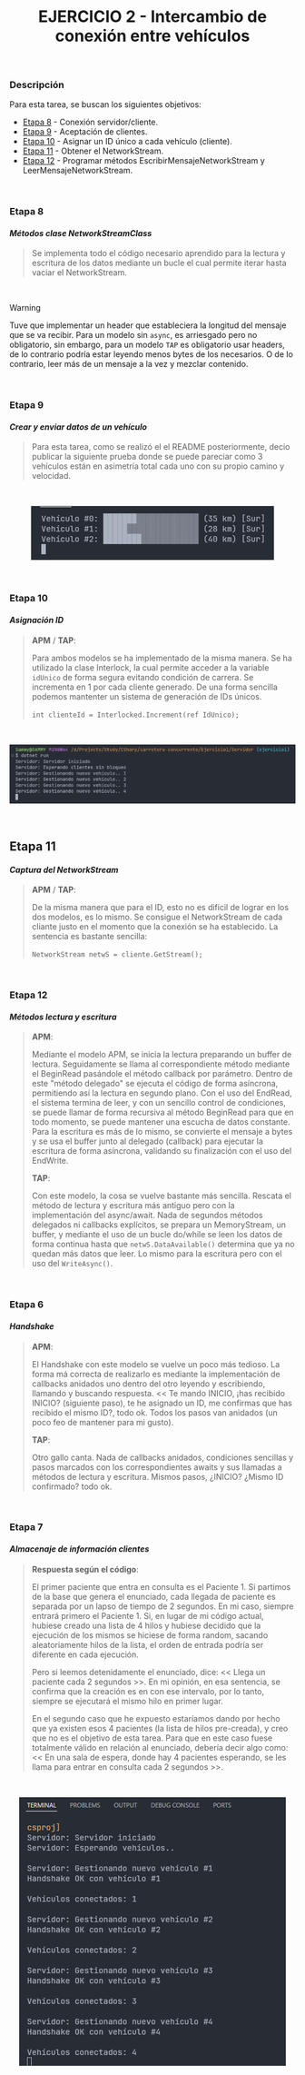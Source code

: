 <div align="center">

# EJERCICIO 2 - Intercambio de conexión entre vehículos

</div>

<br>

### Descripción

Para esta tarea, se buscan los siguientes objetivos:

- [Etapa 8](#etapa-8) - Conexión servidor/cliente.
- [Etapa 9](#etapa-9) - Aceptación de clientes.
- [Etapa 10](#etapa-10) - Asignar un ID único a cada vehículo (cliente).
- [Etapa 11](#etapa-11) - Obtener el NetworkStream.
- [Etapa 12](#etapa-12) - Programar métodos EscribirMensajeNetworkStream y LeerMensajeNetworkStream.

<br>

### Etapa 8
#### *Métodos clase NetworkStreamClass*

> Se implementa todo el código necesario aprendido para la lectura y escritura de los datos mediante un bucle el cual permite iterar hasta vaciar el NetworkStream.

<br>

> [!WARNING]
> Tuve que implementar un header que estableciera la longitud del mensaje que se va recibir. Para un modelo sin `async`, es arriesgado pero no obligatorio, sin embargo, para un modelo `TAP` es obligatorio usar headers, de lo contrario podría estar leyendo menos bytes de los necesarios. O de lo contrario, leer
> más de un mensaje a la vez y mezclar contenido.

<br>

### Etapa 9
#### *Crear y enviar datos de un vehículo*

> Para esta tarea, como se realizó el el README posteriormente, decio publicar la siguiente prueba donde se puede pareciar como 3 vehículos están en asimetría total cada uno con su propio camino y velocidad.

<br>

<div align="center">

![Imagen de la prueba](../Assets/Images/8-varios-vehiculos-instanciados.png)

</div>

<br>

### Etapa 10
#### *Asignación ID*

> **APM** / **TAP**:
> 
> Para ambos modelos se ha implementado de la misma manera. Se ha utilizado la clase Interlock, la cual permite acceder a la variable `idUnico` de forma segura evitando condición de carrera. Se incrementa en 1 por cada cliente generado. De una forma sencilla podemos mantenter un sistema de generación de IDs
> únicos.
>
> `int clienteId = Interlocked.Increment(ref IdUnico);`

<br>

<div align="center">

![Imagen de la prueba](../Assets/Images/5-id-control.png)

</div>

<br>

## Etapa 11
#### *Captura del NetworkStream*

> **APM** / **TAP**:
> 
> De la misma manera que para el ID, esto no es dificil de lograr en los dos modelos, es lo mismo. Se consigue el NetworkStream de cada cliante justo en el momento que la conexión se ha establecido. La sentencia es bastante sencilla:
>
> `NetworkStream netwS = cliente.GetStream();`

<br>

### Etapa 12
#### *Métodos lectura y escritura*

> **APM**:
> 
> Mediante el modelo APM, se inicia la lectura preparando un buffer de lectura. Seguidamente se llama al correspondiente método mediante el BeginRead pasándole el método callback por parámetro. Dentro de este "método delegado" se ejecuta el código de forma asíncrona, permitiendo así la lectura en segundo
> plano. Con el uso del EndRead, el sistema termina de leer, y con un sencillo control de condiciones, se puede llamar de forma recursiva al método BeginRead para que en todo momento, se puede mantener una escucha de datos constante. Para la escritura es más de lo mismo, se convierte el mensaje a bytes y se
> usa el buffer junto al delegado (callback) para ejecutar la escritura de forma asíncrona, validando su finalización con el uso del EndWrite.
> 
> **TAP**:
> 
> Con este modelo, la cosa se vuelve bastante más sencilla. Rescata el método de lectura y escritura más antiguo pero con la implementación del async/await. Nada de segundos métodos delegados ni callbacks explícitos, se prepara un MemoryStream, un buffer, y mediante el uso de un bucle do/while se leen los datos
> de forma continua hasta que `netwS.DataAvailable()` determina que ya no quedan más datos que leer. Lo mismo para la escritura pero con el uso del `WriteAsync()`.

<br>

### Etapa 6
#### *Handshake*

> **APM**:
> 
> El Handshake con este modelo se vuelve un poco más tedioso. La forma má correcta de realizarlo es mediante la implementación de callbacks anidados uno dentro del otro leyendo y escribiendo, llamando y buscando respuesta. << Te mando INICIO, ¡has recibido INICIO? (siguiente paso), te he asignado un ID, me
> confirmas que has recibido el mismo ID?, todo ok. Todos los pasos van anidados (un poco feo de mantener para mi gusto).
> 
> **TAP**:
> 
> Otro gallo canta. Nada de callbacks anidados, condiciones sencillas y pasos marcados con los correspondientes awaits y sus llamadas a métodos de lectura y escritura. Mismos pasos, ¿INICIO? ¿Mismo ID confirmado? todo ok.

<br>

### Etapa 7
#### *Almacenaje de información clientes*

> **Respuesta según el código**:
> 
> El primer paciente que entra en consulta es el Paciente 1. Si partimos de la base que genera el enunciado, cada llegada de paciente es separada por un lapso de tiempo de 2 segundos. En mi caso, siempre entrará primero el Paciente 1. Si, en lugar de mi código actual, hubiese creado una lista de 4 hilos y hubiese decidido que la ejecución de los mismos se hiciese de forma random, sacando aleatoriamente hilos de la lista, el orden de entrada podría ser diferente en cada ejecución.
> 
> Pero si leemos detenidamente el enunciado, dice: << Llega un paciente cada 2 segundos >>. En mi opinión, en esa sentencia, se confirma que la creación es en con ese intervalo, por lo tanto, siempre se ejecutará el mismo hilo en primer lugar.
> 
> En el segundo caso que he expuesto estaríamos dando por hecho que ya existen esos 4 pacientes (la lista de hilos pre-creada), y creo que no es el objetivo de esta tarea. Para que en este caso fuese totalmente válido en relación al enunciado, debería decir algo como: << En una sala de espera, donde hay 4 pacientes esperando, se les llama para entrar en consulta cada 2 segundos >>.

<br>

<div align="center">

![Imagen de la prueba](../Assets/Images/6-lista-vehiculos.png)

</div>

<br>
